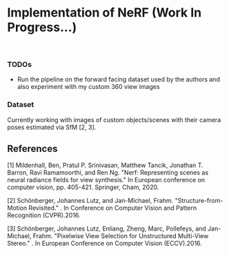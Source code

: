 # Implementation of NeRF (Work In Progress...)
<!--[![Open NeRF in
Colab](https://colab.research.google.com/assets/colab-badge.svg)](https://colab.research.google.com/github/YooPaul/NeRF/blob/master/NeRF.ipynb)--><br>

### TODOs

* Run the pipeline on the forward facing dataset used by the authors and also experiment with my custom 360 view images   

### Dataset

Currently working with images of custom objects/scenes with their camera poses estimated via SfM [2, 3].   

## References

[1] Mildenhall, Ben, Pratul P. Srinivasan, Matthew Tancik, Jonathan T. Barron, Ravi Ramamoorthi, and Ren Ng. "Nerf: Representing scenes as neural radiance fields for view synthesis." In European conference on computer vision, pp. 405-421. Springer, Cham, 2020. 

[2] Schönberger, Johannes Lutz, and Jan-Michael, Frahm. "Structure-from-Motion Revisited." . In Conference on Computer Vision and Pattern Recognition (CVPR).2016.

[3] Schönberger, Johannes Lutz, Enliang, Zheng, Marc, Pollefeys, and Jan-Michael, Frahm. "Pixelwise View Selection for Unstructured Multi-View Stereo." . In European Conference on Computer Vision (ECCV).2016.


